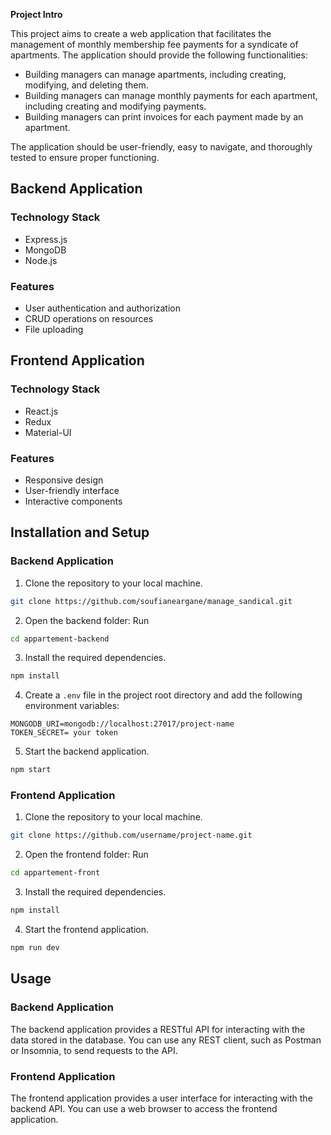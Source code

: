 **Project Intro**

This project aims to create a web application that facilitates the management of monthly membership fee payments for a syndicate of apartments. The application should provide the following functionalities:

-   Building managers can manage apartments, including creating, modifying, and deleting them.
-   Building managers can manage monthly payments for each apartment, including creating and modifying payments.
-   Building managers can print invoices for each payment made by an apartment.

The application should be user-friendly, easy to navigate, and thoroughly tested to ensure proper functioning.

## Backend Application

### Technology Stack

-   Express.js
-   MongoDB
-   Node.js

### Features

-   User authentication and authorization
-   CRUD operations on resources
-   File uploading

## Frontend Application

### Technology Stack

-   React.js
-   Redux
-   Material-UI

### Features

-   Responsive design
-   User-friendly interface
-   Interactive components

## Installation and Setup

### Backend Application

1. Clone the repository to your local machine.

```bash
git clone https://github.com/soufianeargane/manage_sandical.git
```

2. Open the backend folder: Run

```bash
cd appartement-backend
```

3. Install the required dependencies.

```bash
npm install
```

4. Create a `.env` file in the project root directory and add the following environment variables:

```
MONGODB_URI=mongodb://localhost:27017/project-name
TOKEN_SECRET= your token
```

5. Start the backend application.

```bash
npm start
```

### Frontend Application

1. Clone the repository to your local machine.

```bash
git clone https://github.com/username/project-name.git
```

2. Open the frontend folder: Run

```bash
cd appartement-front
```

3. Install the required dependencies.

```bash
npm install
```

4. Start the frontend application.

```bash
npm run dev
```

## Usage

### Backend Application

The backend application provides a RESTful API for interacting with the data stored in the database. You can use any REST client, such as Postman or Insomnia, to send requests to the API.

### Frontend Application

The frontend application provides a user interface for interacting with the backend API. You can use a web browser to access the frontend application.

